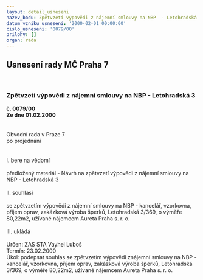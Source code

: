 ```yaml
---
layout: detail_usneseni
nazev_bodu: Zpětvzetí výpovědi z nájemní smlouvy na NBP  - Letohradská 3
datum_vzniku_usneseni: '2000-02-01 00:00:00'
cislo_usneseni: '0079/00'
prilohy: []
organ: rada
---
```

<div id="ucUsn_pList" class="usn">
	<span><h2>Usnesení rady MČ Praha 7 </h2>
<br></span><div class="standBody">
<span><h3>Zpětvzetí výpovědi z nájemní smlouvy na NBP  - Letohradská 3</h3></span><div class="center">
		<strong>č. 0079/00</strong><br>
	</div>
<div class="center">
		<strong>Ze dne 01.02.2000</strong><br><br>
	</div>
<br>Obvodní rada v Praze 7<br>po projednání<br><br><br>I.	bere na vědomí<br><br> předložený materiál - Návrh na zpětvzetí výpovědi z nájemní smlouvy na NBP  - Letohradská 3<br><br>II.	souhlasí <br><br>se zpětvzetím výpovědi z nájemní smlouvy na NBP - kancelář, vzorkovna, příjem oprav, zakázková výroba šperků, Letohradská 3/369, o výměře 80,22m2, užívané nájemcem Aureta Praha s. r. o.<br><br>III.	ukládá <br><br> Určen:	     	ZAS STA Vayhel Luboš<br>Termín: 23.02.2000<br>Úkol:	podepsat souhlas se zpětvzetím výpovědi znájemní smlouvy na NBP - kancelář, vzorkovna, příjem oprav, zakázková výroba šperků, Letohradská 3/369,  o výměře 80,22m2, užívané nájemcem Aureta Praha s. r. o. <br>
</div>
</div>